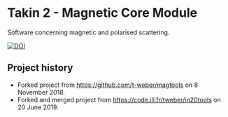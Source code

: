 # Takin 2 - Magnetic Core Module

Software concerning magnetic and polarised scattering. 

[![DOI](https://zenodo.org/badge/DOI/10.5281/zenodo.4117437.svg)](https://doi.org/10.5281/zenodo.4117437)


## Project history

  - Forked project from https://github.com/t-weber/magtools on 8 November 2018.
  - Forked and merged project from https://code.ill.fr/tweber/in20tools on 20 June 2019.

